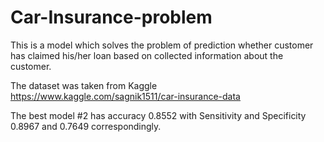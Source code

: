 # Car-Insurance-problem
This is a model which solves the problem of prediсtion whether customer has claimed his/her loan based on collected information about the customer.
  
 The dataset was taken from Kaggle https://www.kaggle.com/sagnik1511/car-insurance-data
 
  The best model #2 has accuracy 0.8552 with Sensitivity and Specificity 0.8967 and 0.7649 correspondingly.
